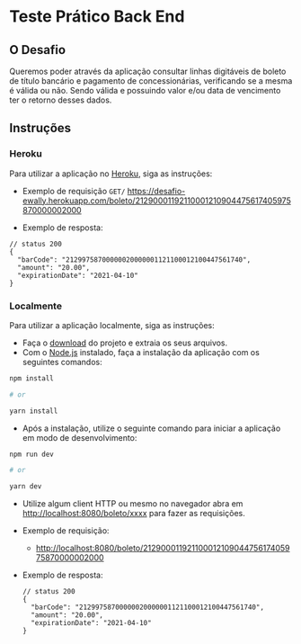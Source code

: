 # Teste Prático Back End

## O Desafio
Queremos poder através da aplicação consultar linhas digitáveis de boleto de título bancário e pagamento de concessionárias, verificando se a mesma é válida ou não. Sendo válida e possuindo valor e/ou data de vencimento ter o retorno desses dados.

## Instruções
### Heroku

Para utilizar a aplicação no [Heroku](https://desafio-ewally.herokuapp.com), siga as instruções:

- Exemplo de requisição `GET/` https://desafio-ewally.herokuapp.com/boleto/21290001192110001210904475617405975870000002000

- Exemplo de resposta:
```jsonc
// status 200
{
  "barCode": "21299758700000020000001121100012100447561740",
  "amount": "20.00",
  "expirationDate": "2021-04-10"
}
```

### Localmente

Para utilizar a aplicação localmente, siga as instruções:

- Faça o [download](https://github.com/JefersonLucas/desafio-ewally/archive/refs/heads/main.zip) do projeto e extraia os seus arquivos.
- Com o [Node.js](https://nodejs.org/dist/v16.15.1/node-v16.15.1-x64.msi) instalado, faça a instalação da aplicação com os seguintes comandos:

```bash
npm install

# or

yarn install
```

- Após a instalação, utilize o seguinte comando para iniciar a aplicação em modo de desenvolvimento:

```bash
npm run dev

# or

yarn dev
```

- Utilize algum client HTTP ou mesmo no navegador abra em [http://localhost:8080/boleto/xxxx](http://localhost:8080/boleto/xxxx) para fazer as requisições.

- Exemplo de requisição:

  - [http://localhost:8080/boleto/21290001192110001210904475617405975870000002000](http://localhost:8080/boleto/21290001192110001210904475617405975870000002000) 

- Exemplo de resposta:

  ```jsonc
  // status 200
  {
    "barCode": "21299758700000020000001121100012100447561740",
    "amount": "20.00",
    "expirationDate": "2021-04-10"
  }
  ```